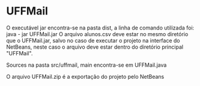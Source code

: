 # UFFMail

O executável jar encontra-se na pasta dist, a linha de comando utilizada foi: 
java - jar UFFMail.jar
O arquivo alunos.csv deve estar no mesmo diretório que o UFFMail.jar, salvo no caso de executar o projeto na interface do NetBeans, neste caso o arquivo deve estar dentro do diretório principal "UFFMail".

Sources na pasta src/uffmail, main encontra-se em UFFMail.java

O arquivo UFFMail.zip é a exportação do projeto pelo NetBeans
